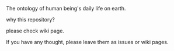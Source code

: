 The ontology of human being's daily life on earth.


why this repository?

please check wiki page.


If you have any thought, please leave them as issues or wiki pages.
